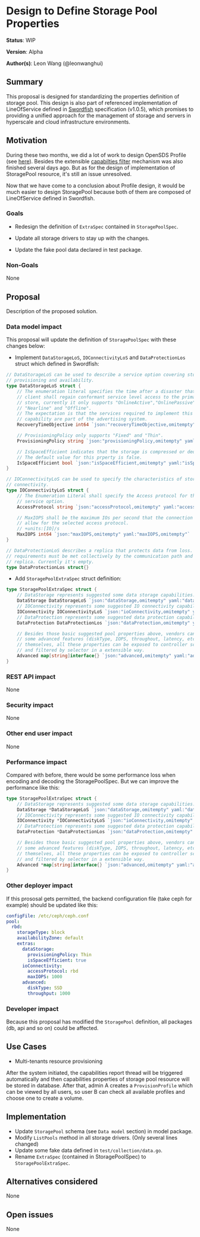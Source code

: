 # Design to Define Storage Pool Properties

**Status**: WIP

**Version**: Alpha

**Author(s)**: Leon Wang (@leonwanghui)

## Summary

This proposal is designed for standardizing the properties definition of storage pool. This design is also part of referenced implementation of LineOfService defined in [Swordfish](https://www.snia.org/sites/default/files/SMI/swordfish/V105/Swordfish_v1.0.5_Specification.pdf) specification (v1.0.5), which promises to providing a unified approach for the management of storage and servers in hyperscale and cloud infrastructure environments.

## Motivation

During these two months, we did a lot of work to design OpenSDS Profile (see [here](https://docs.google.com/document/d/1irNnz019j0XuW6SZNigs6QuYFOCC3uL44EkRYJiHyq8/edit?usp=sharing)). Besides the extensible [capabilties filter](https://github.com/opensds/opensds/pull/297) mechanism was also finished several days ago. But as for the design of implementation of StoragePool resource, it's still an issue unresolved.

Now that we have come to a conclusion about Profile design, it would be much easier to design StoragePool because both of them are composed of LineOfService defined in Swordfish.

### Goals

* Redesign the definition of `ExtraSpec` contained in `StoragePoolSpec`.

* Update all storage drivers to stay up with the changes.

* Update the fake pool data declared in test package.

### Non-Goals

None

## Proposal

Description of the proposed solution.

### Data model impact

This proposal will update the definition of `StoragePoolSpec` with these changes below:

* Implement `DataStorageLoS`, `IOConnectivityLoS` and `DataProtectionLos` struct which defined in Swordfish:
```go
// DataStorageLoS can be used to describe a service option covering storage
// provisioning and availability.
type DataStorageLoS struct {
	// The enumeration literal specifies the time after a disaster that the
	// client shall regain conformant service level access to the primary
	// store, currently it only supports "OnlineActive","OnlinePassive",
	// "Nearline" and "Offline".
	// The expectation is that the services required to implement this
	// capability are part of the advertising system.
	RecoveryTimeObjective int64 `json:"recoveryTimeObjective,omitempty" yaml:"recoveryTimeObjective,omitempty"`

	// ProvisioningPolicy only supports "Fixed" and "Thin".
	ProvisioningPolicy string `json:"provisioningPolicy,omitempty" yaml:"provisioningPolicy,omitempty"`

	// IsSpaceEfficient indicates that the storage is compressed or deduplicated.
	// The default value for this prperty is false.
	IsSpaceEfficient bool `json:"isSpaceEfficient,omitempty" yaml:"isSpaceEfficient,omitempty"`
}

// IOConnectivityLoS can be used to specify the characteristics of storage
// connectivity.
type IOConnectivityLoS struct {
	// The Enumeration Literal shall specify the Access protocol for this
	// service option.
	AccessProtocol string `json:"accessProtocol,omitempty" yaml:"accessProtocol,omitempty"`

	// MaxIOPS shall be the maximum IOs per second that the connection shall
	// allow for the selected access protocol.
	// +units:[IO]/s
	MaxIOPS int64 `json:"maxIOPS,omitempty" yaml:"maxIOPS,omitempty"`
}

// DataProtectionLoS describes a replica that protects data from loss. The
// requirements must be met collectively by the communication path and the
// replica. Currently it's empty.
type DataProtectionLos struct{}
```

* Add `StoragePoolExtraSpec` struct definition:
```go
type StoragePoolExtraSpec struct {
	// DataStorage represents suggested some data storage capabilities.
	DataStorage DataStorageLoS `json:"dataStorage,omitempty" yaml:"dataStorage,omitempty"`
	// IOConnectivity represents some suggested IO connectivity capabilities.
	IOConnectivity IOConnectivityLoS `json:"ioConnectivity,omitempty" yaml:"ioConnectivity,omitempty"`
	// DataProtection represents some suggested data protection capabilities.
	DataProtection DataProtectionLos `json:"dataProtection,omitempty" yaml:"dataProtection,omitempty"`

	// Besides those basic suggested pool properties above, vendors can configure
	// some advanced features (diskType, IOPS, throughout, latency, etc)
	// themselves, all these properties can be exposed to controller scheduler
	// and filtered by selector in a extensible way.
	Advanced map[string]interface{} `json:"advanced,omitempty" yaml:"advanced,omitempty"`
}
```

### REST API impact

None

### Security impact

None

### Other end user impact

None

### Performance impact

Compared with before, there would be some performance loss when encoding and decoding the StoragePoolSpec. But we can improve the performance like this:
```go
type StoragePoolExtraSpec struct {
	// DataStorage represents suggested some data storage capabilities.
	DataStorage *DataStorageLoS `json:"dataStorage,omitempty" yaml:"dataStorage,omitempty"`
	// IOConnectivity represents some suggested IO connectivity capabilities.
	IOConnectivity *IOConnectivityLoS `json:"ioConnectivity,omitempty" yaml:"ioConnectivity,omitempty"`
	// DataProtection represents some suggested data protection capabilities.
	DataProtection *DataProtectionLos `json:"dataProtection,omitempty" yaml:"dataProtection,omitempty"`

	// Besides those basic suggested pool properties above, vendors can configure
	// some advanced features (diskType, IOPS, throughout, latency, etc)
	// themselves, all these properties can be exposed to controller scheduler
	// and filtered by selector in a extensible way.
	Advanced *map[string]interface{} `json:"advanced,omitempty" yaml:"advanced,omitempty"`
}
```

### Other deployer impact

If this prososal gets permitted, the backend configuration file (take ceph for example) should be updated like this:
```yaml
configFile: /etc/ceph/ceph.conf
pool:
  rbd:
    storageType: block
    availabilityZone: default
    extras:
      dataStorage:
        provisioningPolicy: Thin
        isSpaceEfficient: true
      ioConnectivity:
        accessProtocol: rbd
        maxIOPS: 1000
      advanced:
        diskType: SSD
        throughput: 1000
```

### Developer impact

Because this proposal has modified the `StoragePool` definition, all packages (db, api and so on) could be affected.

## Use Cases

* Multi-tenants resource provisioning

After the system initiated, the capabilities report thread will be triggered automatically and then capabilities properties of storage pool resource will be stored in database. After that, admin A creates a `ProvisionProfile` which can be viewed by all users, so user B can check all available profiles and choose one to create a volume.

## Implementation

* Update `StoragePool` schema (see `Data model` section) in model package.
* Modify `ListPools` method in all storage drivers. (Only several lines changed)
* Update some fake data defined in `test/collection/data.go`.
* Rename `ExtraSpec` (contained in StoragePoolSpec) to `StoragePoolExtraSpec`.

## Alternatives considered

None

## Open issues

None
